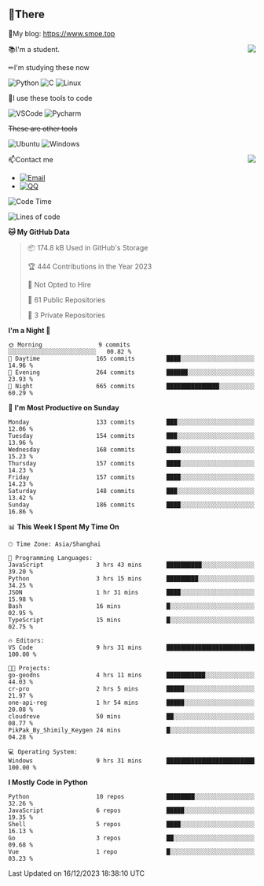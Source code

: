 
## 👏There

📰My blog: https://www.smoe.top

<img align="right" src="https://github-readme-stats.vercel.app/api/top-langs/?username=AkashiCoin"/>


📚I'm a student.

✏I'm studying these now

![Python](https://img.shields.io/badge/-Python-blue?style=flat-square&logo=Python&logoColor=fff)
![C](https://img.shields.io/badge/-C-585858?style=flat-square&logo=C&logoColor=fff)
![Linux](https://img.shields.io/badge/-Linux-black?style=flat-square&logo=Linux&logoColor=fff)

🔨I use these tools to code

![VSCode](https://img.shields.io/badge/-VSCode-blue?style=flat-square&logo=visualstudiocode&logoColor=fff)
![Pycharm](https://img.shields.io/badge/-Pycharm-green?style=flat-square&logo=pycharm&logoColor=fff)

 ~~These are other tools~~

![Ubuntu](https://img.shields.io/badge/-Ubuntu-orange?style=flat-square&logo=Ubuntu&logoColor=fff)
![Windows](https://img.shields.io/badge/-Windows-blue?style=flat-square&logo=Windows&logoColor=fff)

<img align="right" src="https://github-readme-stats.vercel.app/api?username=AkashiCoin" />


📫Contact me

* [![Email](https://img.shields.io/badge/Email-l1040186796@gmail.com-1?style=social&logoColor=fff)](mailto:l1040186796@gmail.com)
* [![QQ](https://img.shields.io/badge/QQ-1040186796-1?style=social&logoColor=fff)](tencent://AddContact/?fromId=45&fromSubId=1&subcmd=all&uin=1040186796&website=www.oicqzone.com)

<!--START_SECTION:waka-->
![Code Time](http://img.shields.io/badge/Code%20Time-1%2C090%20hrs%2049%20mins-blue)

![Lines of code](https://img.shields.io/badge/From%20Hello%20World%20I%27ve%20Written-279.9%20thousand%20lines%20of%20code-blue)

**🐱 My GitHub Data** 

> 📦 174.8 kB Used in GitHub's Storage 
 > 
> 🏆 444 Contributions in the Year 2023
 > 
> 🚫 Not Opted to Hire
 > 
> 📜 61 Public Repositories 
 > 
> 🔑 3 Private Repositories 
 > 
**I'm a Night 🦉** 

```text
🌞 Morning                9 commits           ░░░░░░░░░░░░░░░░░░░░░░░░░   00.82 % 
🌆 Daytime                165 commits         ████░░░░░░░░░░░░░░░░░░░░░   14.96 % 
🌃 Evening                264 commits         ██████░░░░░░░░░░░░░░░░░░░   23.93 % 
🌙 Night                  665 commits         ███████████████░░░░░░░░░░   60.29 % 
```
📅 **I'm Most Productive on Sunday** 

```text
Monday                   133 commits         ███░░░░░░░░░░░░░░░░░░░░░░   12.06 % 
Tuesday                  154 commits         ███░░░░░░░░░░░░░░░░░░░░░░   13.96 % 
Wednesday                168 commits         ████░░░░░░░░░░░░░░░░░░░░░   15.23 % 
Thursday                 157 commits         ████░░░░░░░░░░░░░░░░░░░░░   14.23 % 
Friday                   157 commits         ████░░░░░░░░░░░░░░░░░░░░░   14.23 % 
Saturday                 148 commits         ███░░░░░░░░░░░░░░░░░░░░░░   13.42 % 
Sunday                   186 commits         ████░░░░░░░░░░░░░░░░░░░░░   16.86 % 
```


📊 **This Week I Spent My Time On** 

```text
🕑︎ Time Zone: Asia/Shanghai

💬 Programming Languages: 
JavaScript               3 hrs 43 mins       ██████████░░░░░░░░░░░░░░░   39.20 % 
Python                   3 hrs 15 mins       █████████░░░░░░░░░░░░░░░░   34.25 % 
JSON                     1 hr 31 mins        ████░░░░░░░░░░░░░░░░░░░░░   15.98 % 
Bash                     16 mins             █░░░░░░░░░░░░░░░░░░░░░░░░   02.95 % 
TypeScript               15 mins             █░░░░░░░░░░░░░░░░░░░░░░░░   02.75 % 

🔥 Editors: 
VS Code                  9 hrs 31 mins       █████████████████████████   100.00 % 

🐱‍💻 Projects: 
go-geodns                4 hrs 11 mins       ███████████░░░░░░░░░░░░░░   44.03 % 
cr-pro                   2 hrs 5 mins        █████░░░░░░░░░░░░░░░░░░░░   21.97 % 
one-api-reg              1 hr 54 mins        █████░░░░░░░░░░░░░░░░░░░░   20.08 % 
cloudreve                50 mins             ██░░░░░░░░░░░░░░░░░░░░░░░   08.77 % 
PikPak_By_Shimily_Keygen 24 mins             █░░░░░░░░░░░░░░░░░░░░░░░░   04.28 % 

💻 Operating System: 
Windows                  9 hrs 31 mins       █████████████████████████   100.00 % 
```

**I Mostly Code in Python** 

```text
Python                   10 repos            ████████░░░░░░░░░░░░░░░░░   32.26 % 
JavaScript               6 repos             █████░░░░░░░░░░░░░░░░░░░░   19.35 % 
Shell                    5 repos             ████░░░░░░░░░░░░░░░░░░░░░   16.13 % 
Go                       3 repos             ██░░░░░░░░░░░░░░░░░░░░░░░   09.68 % 
Vue                      1 repo              █░░░░░░░░░░░░░░░░░░░░░░░░   03.23 % 
```




 Last Updated on 16/12/2023 18:38:10 UTC
<!--END_SECTION:waka-->
